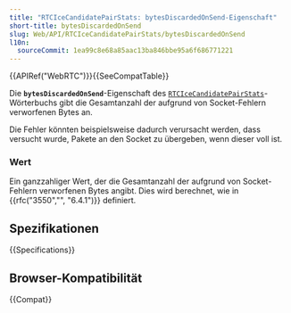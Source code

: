 ```yaml
---
title: "RTCIceCandidatePairStats: bytesDiscardedOnSend-Eigenschaft"
short-title: bytesDiscardedOnSend
slug: Web/API/RTCIceCandidatePairStats/bytesDiscardedOnSend
l10n:
  sourceCommit: 1ea99c8e68a85aac13ba846bbe95a6f686771221
---
```


{{APIRef("WebRTC")}}{{SeeCompatTable}}

Die **`bytesDiscardedOnSend`**-Eigenschaft des [`RTCIceCandidatePairStats`](/de/docs/Web/API/RTCIceCandidatePairStats)-Wörterbuchs gibt die Gesamtanzahl der aufgrund von Socket-Fehlern verworfenen Bytes an.

Die Fehler könnten beispielsweise dadurch verursacht werden, dass versucht wurde, Pakete an den Socket zu übergeben, wenn dieser voll ist.

### Wert

Ein ganzzahliger Wert, der die Gesamtanzahl der aufgrund von Socket-Fehlern verworfenen Bytes angibt.
Dies wird berechnet, wie in {{rfc("3550","", "6.4.1")}} definiert.

## Spezifikationen

{{Specifications}}

## Browser-Kompatibilität

{{Compat}}
